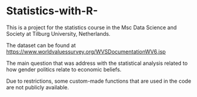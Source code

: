 # Statistics-with-R-

This is a project for the statistics course in the Msc Data Science and Society at Tilburg University, Netherlands.

The dataset can be found at https://www.worldvaluessurvey.org/WVSDocumentationWV6.jsp

The main question that was address with the statistical analysis related to how gender politics relate to economic beliefs. 

Due to restrictions, some custom-made functions that are used in the code are not publicly available. 
